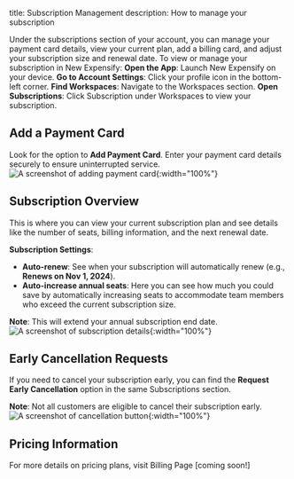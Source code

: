 title: Subscription Management
description: How to manage your subscription

Under the subscriptions section of your account, you can manage your payment card details, view your current plan, add a billing card, and adjust your subscription size and renewal date.
To view or manage your subscription in New Expensify:
**Open the App**: Launch New Expensify on your device.
**Go to Account Settings**: Click your profile icon in the bottom-left corner.
**Find Workspaces**: Navigate to the Workspaces section.
**Open Subscriptions**: Click Subscription under Workspaces to view your subscription.

## Add a Payment Card

Look for the option to **Add Payment Card**. Enter your payment card details securely to ensure uninterrupted service.
![A screenshot of adding payment card]({{site.url}}/assets/images/ExpensifyHelp-Subscription-Default.png){:width="100%"}
## Subscription Overview

This is where you can view your current subscription plan and see details like the number of seats, billing information, and the next renewal date.

**Subscription Settings**:
   - **Auto-renew**: See when your subscription will automatically renew (e.g., **Renews on Nov 1, 2024**).
- **Auto-increase annual seats**: Here you can see how much you could save by automatically increasing seats to accommodate team members who exceed the current subscription size.

**Note**: This will extend your annual subscription end date.
![A screenshot of subscription details]({{site.url}}/assets/images/ExpensifyHelp-Subscription-Details.png){:width="100%"}
## Early Cancellation Requests

If you need to cancel your subscription early, you can find the **Request Early Cancellation** option in the same Subscriptions section. 

**Note**: Not all customers are eligible to cancel their subscription early.
![A screenshot of cancellation button]({{site.url}}/assets/images/ExpensifyHelp-Subscription-Billing.png){:width="100%"}
## Pricing Information

For more details on pricing plans, visit Billing Page [coming soon!]
